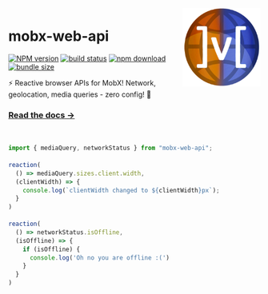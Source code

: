 <img src="assets/logo.png" align="right" width="156" alt="logo" />

# mobx-web-api  

[![NPM version][npm-image]][npm-url] [![build status][github-build-actions-image]][github-actions-url] [![npm download][download-image]][download-url] [![bundle size][bundlephobia-image]][bundlephobia-url]


[npm-image]: http://img.shields.io/npm/v/mobx-web-api.svg
[npm-url]: http://npmjs.org/package/mobx-web-api
[github-build-actions-image]: https://github.com/js2me/mobx-web-api/workflows/Builds,%20tests%20&%20co/badge.svg
[github-actions-url]: https://github.com/js2me/mobx-web-api/actions
[download-image]: https://img.shields.io/npm/dm/mobx-web-api.svg
[download-url]: https://npmjs.org/package/mobx-web-api
[bundlephobia-url]: https://bundlephobia.com/result?p=mobx-web-api
[bundlephobia-image]: https://badgen.net/bundlephobia/minzip/mobx-web-api

⚡ Reactive browser APIs for MobX! Network, geolocation, media queries - zero config! 🚀    

### [Read the docs →](https://js2me.github.io/mobx-web-api/)

<br/>


```ts
import { mediaQuery, networkStatus } from "mobx-web-api";

reaction(
  () => mediaQuery.sizes.client.width,
  (clientWidth) => {
    console.log(`clientWidth changed to ${clientWidth}px`);
  }
)

reaction(
  () => networkStatus.isOffline,
  (isOffline) => {
    if (isOffline) {
      console.log('Oh no you are offline :(')
    }
  }
)
```